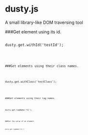 dusty.js
=====
A small library-like DOM traversing tool

###Get element using its id.
<pre lang="javascript">
<code>
dusty.get.withId('testId');
<code>
</pre>

###Get elements using their class names.
<pre lang="javascript">
<code>
dusty.get.withClass('testClass');
<code>
</pre>

###Get elements using their tag names.
<pre lang="javascript">
<code>
dusty.get.tagName('h1');
<code>
</pre>

###Set the value of an element.
<pre lang="javascript">
<code>
dusty.get.tagName('h1');
</pre>
</code>